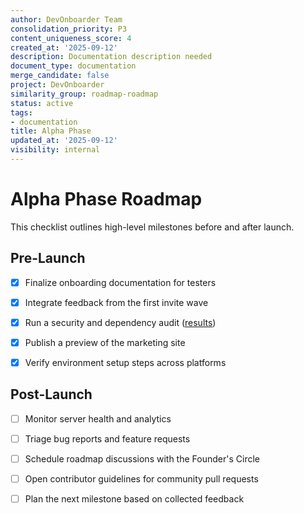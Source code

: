 ```yaml
---
author: DevOnboarder Team
consolidation_priority: P3
content_uniqueness_score: 4
created_at: '2025-09-12'
description: Documentation description needed
document_type: documentation
merge_candidate: false
project: DevOnboarder
similarity_group: roadmap-roadmap
status: active
tags:
- documentation
title: Alpha Phase
updated_at: '2025-09-12'
visibility: internal
---
```


# Alpha Phase Roadmap

This checklist outlines high-level milestones before and after launch.

## Pre-Launch

- [x] Finalize onboarding documentation for testers

- [x] Integrate feedback from the first invite wave

- [x] Run a security and dependency audit ([results](../security-audit-2025-06-21.md))

- [x] Publish a preview of the marketing site

- [x] Verify environment setup steps across platforms

## Post-Launch

- [ ] Monitor server health and analytics

- [ ] Triage bug reports and feature requests

- [ ] Schedule roadmap discussions with the Founder's Circle

- [ ] Open contributor guidelines for community pull requests

- [ ] Plan the next milestone based on collected feedback
